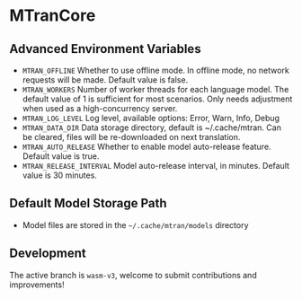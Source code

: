 # MTranCore

## Advanced Environment Variables

- `MTRAN_OFFLINE` Whether to use offline mode. In offline mode, no network requests will be made. Default value is false.
- `MTRAN_WORKERS` Number of worker threads for each language model. The default value of 1 is sufficient for most scenarios. Only needs adjustment when used as a high-concurrency server.
- `MTRAN_LOG_LEVEL` Log level, available options: Error, Warn, Info, Debug
- `MTRAN_DATA_DIR` Data storage directory, default is ~/.cache/mtran. Can be cleared, files will be re-downloaded on next translation.
- `MTRAN_AUTO_RELEASE` Whether to enable model auto-release feature. Default value is true.
- `MTRAN_RELEASE_INTERVAL` Model auto-release interval, in minutes. Default value is 30 minutes.

## Default Model Storage Path

- Model files are stored in the `~/.cache/mtran/models` directory

## Development

The active branch is `wasm-v3`, welcome to submit contributions and improvements!
